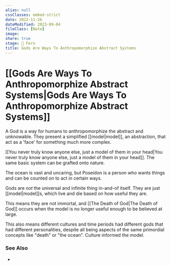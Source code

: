 ```yaml
---
alias: null
cssClasses: embed-strict
date: 2022-11-26
dateModified: 2023-09-04
fileClass: [Note]
image: 
share: true
stage: 🌿 Fern
title: Gods Are Ways To Anthropomorphize Abstract Systems
---
```


# [[Gods Are Ways To Anthropomorphize Abstract Systems|Gods Are Ways To Anthropomorphize Abstract Systems]]

A God is a way for humans to anthropomorphize the abstract and unknowable. They present a simplified [[model|model]], an abstraction, that act as a 'face' for something much more complex.

[[You never truly know anyone else, just a model of them in your head|You never truly know anyone else, just a model of them in your head]].  The same basic system can be grafted onto nature. 

The ocean is vast and uncaring, but Poseidon is a person who wants things and can be counted on to act in certain ways. 

Gods are _not_ the universal and infinite thing in-and-of itself. 
They are just [[model|model]]s, which live and die based on how useful they are.

This means they are not immortal, and [[The Death of God|The Death of God]] occurs when the model is no longer useful enough to be believed at large.

This also means different cultures and time periods had different gods that had different personalities, despite all being aspects of the same primordial concepts like "death" or "the ocean". Culture informed the model.

### See Also

- 
